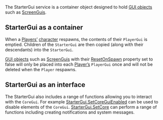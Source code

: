 The StarterGui service is a container object designed to hold [GUI objects](https://developer.roblox.com/api-reference/class/LayerCollector) such as [ScreenGuis](https://developer.roblox.com/api-reference/class/ScreenGui).

## StarterGui as a container

When a [Players’](https://developer.roblox.com/api-reference/class/Player) [character](https://developer.roblox.com/api-reference/property/Player/Character) respawns, the contents of their `PlayerGui` is emptied. Children of the `StarterGui` are then copied (along with their descendants) into the `StarterGui`.

[GUI objects](https://developer.roblox.com/api-reference/class/LayerCollector) such as [ScreenGuis](https://developer.roblox.com/api-reference/class/ScreenGui) with their [ResetOnSpawn](https://developer.roblox.com/api-reference/property/LayerCollector/ResetOnSpawn) property set to false will only be placed into each [Player’s](https://developer.roblox.com/api-reference/class/Player) `PlayerGui` once and will not be deleted when the `Player` respawns.

## StarterGui as an interface

The StarterGui also includes a range of functions allowing you to interact with the `CoreGui`. For example [StarterGui.SetCoreGuiEnabled](https://developer.roblox.com/api-reference/function/StarterGui/SetCoreGuiEnabled) can be used to disable elements of the `CoreGui`. [StarterGui.SetCore](https://developer.roblox.com/api-reference/function/StarterGui/SetCore) can perform a range of functions including creating notifications and system messages.